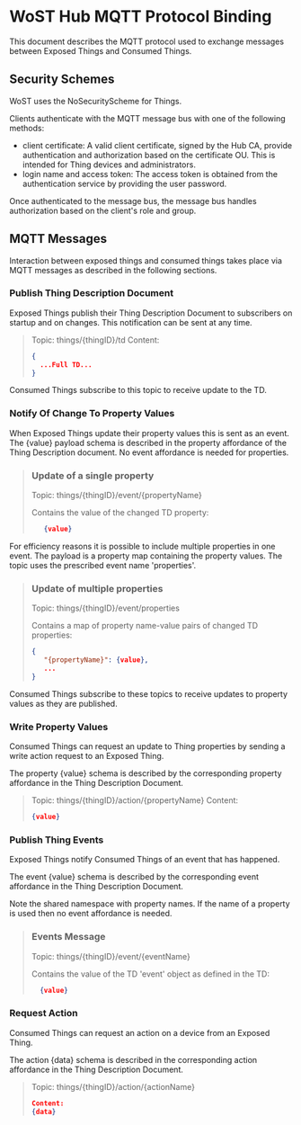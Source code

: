 # WoST Hub MQTT Protocol Binding

This document describes the MQTT protocol used to exchange messages between Exposed Things and
Consumed Things.

## Security Schemes

WoST uses the NoSecurityScheme for Things.

Clients authenticate with the MQTT message bus with one of the following methods:

* client certificate: A valid client certificate, signed by the Hub CA, provide authentication and
  authorization based
  on the certificate OU. This is intended for Thing devices and administrators.
* login name and access token: The access token is obtained from the authentication service by
  providing the user
  password.

Once authenticated to the message bus, the message bus handles authorization based on the client's
role and group.

## MQTT Messages

Interaction between exposed things and consumed things takes place via MQTT messages as described in
the following
sections.

### Publish Thing Description Document

Exposed Things publish their Thing Description Document to subscribers on startup and on changes.
This notification can
be sent at any time.

> Topic: things/{thingID}/td
> Content:
> ```json
> {
>   ...Full TD...
> }
>```

Consumed Things subscribe to this topic to receive update to the TD.

### Notify Of Change To Property Values

When Exposed Things update their property values this is sent as an event. The {value} payload
schema is described in the property affordance of the Thing Description document. No event
affordance is needed for properties.

> ### Update of a single property
> Topic: things/{thingID}/event/{propertyName}
>
> Contains the value of the changed TD property:
> ```json
>    {value}
>```

For efficiency reasons it is possible to include multiple properties in one event. The payload is a
property map containing the property values. The topic uses the prescribed event name 'properties'.


> ### Update of multiple properties
> Topic: things/{thingID}/event/properties
>
> Contains a map of property name-value pairs of changed TD properties:
> ```json
> {
>    "{propertyName}": {value},
>    ...
> }
>```

Consumed Things subscribe to these topics to receive updates to property values as
they are published.

### Write Property Values

Consumed Things can request an update to Thing properties by sending a write action request to an
Exposed Thing.

The property {value} schema is described by the corresponding property affordance in the Thing
Description Document.

> Topic: things/{thingID}/action/{propertyName}
> Content:
> ```json
> {value}
>```

### Publish Thing Events

Exposed Things notify Consumed Things of an event that has happened.

The event {value} schema is described by the corresponding event affordance in the Thing Description
Document.

Note the shared namespace with property names. If the name of a property is used then no event
affordance is needed.

> ### Events Message
> Topic: things/{thingID}/event/{eventName}
>
> Contains the value of the TD 'event' object as defined in the TD:
>```json
>   {value}
>```

### Request Action

Consumed Things can request an action on a device from an Exposed Thing.

The action {data} schema is described in the corresponding action affordance in the Thing
Description Document.

> Topic: things/{thingID}/action/{actionName}
> ```json
> Content:
> {data}
> ```
